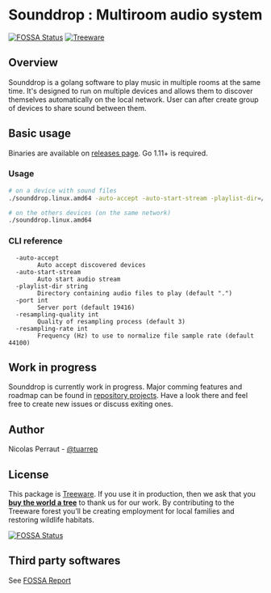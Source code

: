 # Sounddrop : Multiroom audio system
[![FOSSA Status](https://app.fossa.io/api/projects/git%2Bgithub.com%2Fmafzst%2Fsounddrop.svg?type=shield)](https://app.fossa.io/projects/git%2Bgithub.com%2Fmafzst%2Fsounddrop?ref=badge_shield)
[![Treeware](https://img.shields.io/treeware/trees/tuarrpe/sounddrop?label=Treeware)](https://plant.treeware.earth/tuarrep/sounddrop)

## Overview

Sounddrop is a golang software to play music in multiple rooms at the same time.
It's designed to run on multiple devices and allows them to discover themselves automatically on the local network.
User can after create group of devices to share sound between them.

## Basic usage
Binaries are available on [releases page](https://github.com/tuarrep/sounddrop/releases/). Go 1.11+ is required.

### Usage
```bash
# on a device with sound files
./sounddrop.linux.amd64 -auto-accept -auto-start-stream -playlist-dir=/path/to/sounds/folder

# on the others devices (on the same network)
./sounddrop.linux.amd64
```

### CLI reference
```
  -auto-accept
        Auto accept discovered devices
  -auto-start-stream
        Auto start audio stream
  -playlist-dir string
        Directory containing audio files to play (default ".")
  -port int
        Server port (default 19416)
  -resampling-quality int
        Quality of resampling process (default 3)
  -resampling-rate int
        Frequency (Hz) to use to normalize file sample rate (default 44100)
```

## Work in progress
Sounddrop is currently work in progress. Major comming features and roadmap can be found in [repository projects](https://github.com/tuarrep/sounddrop/projects). Have a look there and feel free to create new issues or discuss exiting ones.

## Author

Nicolas Perraut - [@tuarrep](https://github.com/tuarrep)


## License
This package is [Treeware](https://treeware.earth). If you use it in production, then we ask that you [**buy the world a tree**](https://plant.treeware.earth/tuarrep/sounddrop) to thank us for our work. By contributing to the Treeware forest you’ll be creating employment for local families and restoring wildlife habitats.

[![FOSSA Status](https://app.fossa.io/api/projects/git%2Bgithub.com%2Ftuarrep%2Fsounddrop.svg?type=large)](https://app.fossa.io/projects/git%2Bgithub.com%2Ftuarrep%2Fsounddrop?ref=badge_large)

## Third party softwares
See [FOSSA Report](https://app.fossa.io/attribution/f77bb2ca-2a14-4cc0-98c9-eb438f6814fe)
